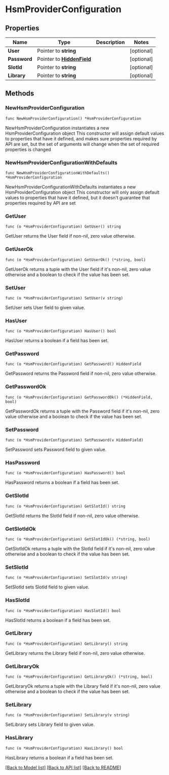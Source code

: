 # HsmProviderConfiguration

## Properties

Name | Type | Description | Notes
------------ | ------------- | ------------- | -------------
**User** | Pointer to **string** |  | [optional] 
**Password** | Pointer to [**HiddenField**](HiddenField.md) |  | [optional] 
**SlotId** | Pointer to **string** |  | [optional] 
**Library** | Pointer to **string** |  | [optional] 

## Methods

### NewHsmProviderConfiguration

`func NewHsmProviderConfiguration() *HsmProviderConfiguration`

NewHsmProviderConfiguration instantiates a new HsmProviderConfiguration object
This constructor will assign default values to properties that have it defined,
and makes sure properties required by API are set, but the set of arguments
will change when the set of required properties is changed

### NewHsmProviderConfigurationWithDefaults

`func NewHsmProviderConfigurationWithDefaults() *HsmProviderConfiguration`

NewHsmProviderConfigurationWithDefaults instantiates a new HsmProviderConfiguration object
This constructor will only assign default values to properties that have it defined,
but it doesn't guarantee that properties required by API are set

### GetUser

`func (o *HsmProviderConfiguration) GetUser() string`

GetUser returns the User field if non-nil, zero value otherwise.

### GetUserOk

`func (o *HsmProviderConfiguration) GetUserOk() (*string, bool)`

GetUserOk returns a tuple with the User field if it's non-nil, zero value otherwise
and a boolean to check if the value has been set.

### SetUser

`func (o *HsmProviderConfiguration) SetUser(v string)`

SetUser sets User field to given value.

### HasUser

`func (o *HsmProviderConfiguration) HasUser() bool`

HasUser returns a boolean if a field has been set.

### GetPassword

`func (o *HsmProviderConfiguration) GetPassword() HiddenField`

GetPassword returns the Password field if non-nil, zero value otherwise.

### GetPasswordOk

`func (o *HsmProviderConfiguration) GetPasswordOk() (*HiddenField, bool)`

GetPasswordOk returns a tuple with the Password field if it's non-nil, zero value otherwise
and a boolean to check if the value has been set.

### SetPassword

`func (o *HsmProviderConfiguration) SetPassword(v HiddenField)`

SetPassword sets Password field to given value.

### HasPassword

`func (o *HsmProviderConfiguration) HasPassword() bool`

HasPassword returns a boolean if a field has been set.

### GetSlotId

`func (o *HsmProviderConfiguration) GetSlotId() string`

GetSlotId returns the SlotId field if non-nil, zero value otherwise.

### GetSlotIdOk

`func (o *HsmProviderConfiguration) GetSlotIdOk() (*string, bool)`

GetSlotIdOk returns a tuple with the SlotId field if it's non-nil, zero value otherwise
and a boolean to check if the value has been set.

### SetSlotId

`func (o *HsmProviderConfiguration) SetSlotId(v string)`

SetSlotId sets SlotId field to given value.

### HasSlotId

`func (o *HsmProviderConfiguration) HasSlotId() bool`

HasSlotId returns a boolean if a field has been set.

### GetLibrary

`func (o *HsmProviderConfiguration) GetLibrary() string`

GetLibrary returns the Library field if non-nil, zero value otherwise.

### GetLibraryOk

`func (o *HsmProviderConfiguration) GetLibraryOk() (*string, bool)`

GetLibraryOk returns a tuple with the Library field if it's non-nil, zero value otherwise
and a boolean to check if the value has been set.

### SetLibrary

`func (o *HsmProviderConfiguration) SetLibrary(v string)`

SetLibrary sets Library field to given value.

### HasLibrary

`func (o *HsmProviderConfiguration) HasLibrary() bool`

HasLibrary returns a boolean if a field has been set.


[[Back to Model list]](../README.md#documentation-for-models) [[Back to API list]](../README.md#documentation-for-api-endpoints) [[Back to README]](../README.md)


